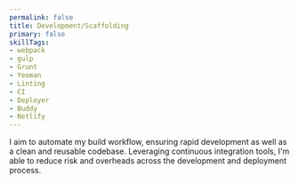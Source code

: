 ```yaml
---
permalink: false
title: Development/Scaffolding
primary: false
skillTags:
- webpack
- gulp
- Grunt
- Yeoman
- Linting
- CI
- Deployer
- Buddy
- Netlify
---
```


I aim to automate my build workflow, ensuring rapid development as well as a clean and reusable codebase. Leveraging continuous integration tools, I'm able to reduce risk and overheads across the development and deployment process.
